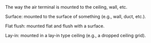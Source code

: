 The way the air terminal is mounted to the ceiling, wall, etc.



Surface: mounted to the surface of something (e.g., wall, duct, etc.).

Flat flush: mounted flat and flush with a surface.

Lay-in: mounted in a lay-in type ceiling (e.g., a dropped ceiling grid).
